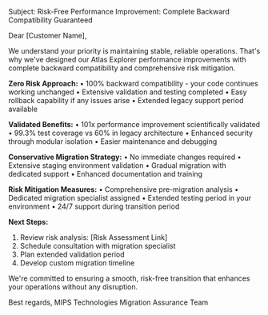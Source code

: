 
Subject: Risk-Free Performance Improvement: Complete Backward Compatibility Guaranteed

Dear [Customer Name],

We understand your priority is maintaining stable, reliable operations. That's why 
we've designed our Atlas Explorer performance improvements with complete backward 
compatibility and comprehensive risk mitigation.

**Zero Risk Approach:**
• 100% backward compatibility - your code continues working unchanged
• Extensive validation and testing completed
• Easy rollback capability if any issues arise
• Extended legacy support period available

**Validated Benefits:**
• 101x performance improvement scientifically validated
• 99.3% test coverage vs 60% in legacy architecture
• Enhanced security through modular isolation
• Easier maintenance and debugging

**Conservative Migration Strategy:**
• No immediate changes required
• Extensive staging environment validation
• Gradual migration with dedicated support
• Enhanced documentation and training

**Risk Mitigation Measures:**
• Comprehensive pre-migration analysis
• Dedicated migration specialist assigned
• Extended testing period in your environment
• 24/7 support during transition period

**Next Steps:**
1. Review risk analysis: [Risk Assessment Link]
2. Schedule consultation with migration specialist
3. Plan extended validation period
4. Develop custom migration timeline

We're committed to ensuring a smooth, risk-free transition that enhances your 
operations without any disruption.

Best regards,
MIPS Technologies Migration Assurance Team

